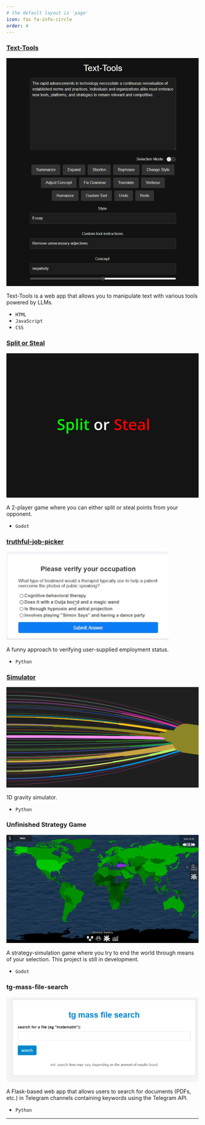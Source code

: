 ```yaml
---
# the default layout is 'page'
icon: fas fa-info-circle
order: 4
---
```


### [Text-Tools](https://text-tools-a1l.pages.dev/)
![Text-Tools](assets/projects/text-tools.png)

Text-Tools is a web app that allows you to manipulate text with various tools powered by LLMs.

- `HTML`
- `JavaScript`
- `CSS`

### [Split or Steal](https://ysercan.itch.io/split-or-steal)
![Split or Steal](assets/projects/split-or-steal.png)

A 2-player game where you can either split or steal points from your opponent.

- `Godot`

### [truthful-job-picker](https://text-tools-a1l.pages.dev/)
![truthful-job-picker](assets/projects/truthful-job-picker.png)

A funny approach to verifying user-supplied employment status.

- `Python`

### [Simulator](https://github.com/sercan985/simulator)
![Simulator](assets/projects/simulator.png)

1D gravity simulator.

- `Python`

### Unfinished Strategy Game
![Unfinished Strategy Game](assets/projects/strategy-game.png)

A strategy-simulation game where you try to end the world through means of your selection. This project is still in development.

- `Godot`

### tg-mass-file-search
![tg-mass-file-search](assets/projects/tg-mass-file-search.png)

A Flask-based web app that allows users to search for documents (PDFs, etc.) in Telegram channels containing keywords using the Telegram API.

- `Python`
---
